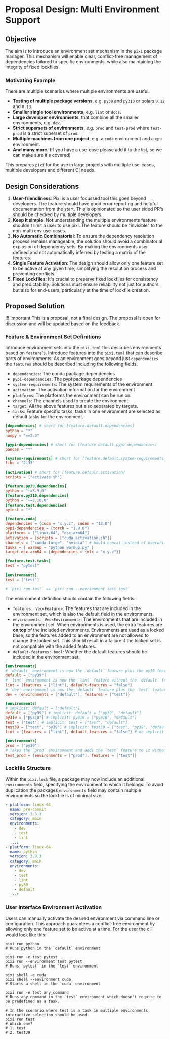 # Proposal Design: Multi Environment Support
## Objective
The aim is to introduce an environment set mechanism in the `pixi` package manager.
This mechanism will enable clear, conflict-free management of dependencies tailored to specific environments, while also maintaining the integrity of fixed lockfiles.


### Motivating Example
There are multiple scenarios where multiple environments are useful.

- **Testing of multiple package versions**, e.g. `py39` and `py310` or polars `0.12` and `0.13`.
- **Smaller single tool environments**, e.g. `lint` or `docs`.
- **Large developer environments**, that combine all the smaller environments, e.g. `dev`.
- **Strict supersets of environments**, e.g. `prod` and `test-prod` where `test-prod` is a strict superset of `prod`.
- **Multiple machines from one project**, e.g. a `cuda` environment and a `cpu` environment.
- **And many more.** (If you have a use-case please add it to the list, so we can make sure it's covered)

This prepares `pixi` for the use in large projects with multiple use-cases, multiple developers and different CI needs.

## Design Considerations
1. **User-friendliness**: Pixi is a user focussed tool this goes beyond developers. The feature should have good error reporting and helpful documentation from the start. This is opinionated so the user sided PR's should be checked by multiple developers.
2. **Keep it simple**: Not understanding the multiple environments feature shouldn't limit a user to use pixi. The feature should be "invisible" to the non-multi env use-cases.
3. **No Automatic Combinatorial**: To ensure the dependency resolution process remains manageable, the solution should avoid a combinatorial explosion of dependency sets. By making the environments user defined and not automatically inferred by testing a matrix of the features.
4. **Single Feature Activation**: The design should allow only one feature set to be active at any given time, simplifying the resolution process and preventing conflicts.
5. **Fixed Lockfiles**: It's crucial to preserve fixed lockfiles for consistency and predictability. Solutions must ensure reliability not just for authors but also for end-users, particularly at the time of lockfile creation.

## Proposed Solution
!!! important
    This is a proposal, not a final design. The proposal is open for discussion and will be updated based on the feedback.

### Feature & Environment Set Definitions
Introduce environment sets into the `pixi.toml` this describes environments based on `feature`'s. Introduce features into the `pixi.toml` that can describe parts of environments.
As an environment goes beyond just `dependencies` the `features` should be described including the following fields:
- `dependencies`: The conda package dependencies
- `pypi-dependencies`: The pypi package dependencies
- `system-requirements`: The system requirements of the environment
- `activation`: The activation information for the environment
- `platforms`: The platforms the environment can be run on.
- `channels`: The channels used to create the environment.
- `target`: All the above features but also separated by targets.
- `tasks`: Feature specific tasks, tasks in one environment are selected as default tasks for the environment.


```toml title="Default features" linenums="1"
[dependencies] # short for [feature.default.dependencies]
python = "*"
numpy = "==2.3"

[pypi-dependencies] # short for [feature.default.pypi-dependencies]
pandas = "*"

[system-requirements] # short for [feature.default.system-requirements]
libc = "2.33"

[activation] # short for [feature.default.activation]
scripts = ["activate.sh"]
```

```toml title="Different dependencies per feature" linenums="1"
[feature.py39.dependencies]
python = "~=3.9.0"
[feature.py310.dependencies]
python = "~=3.10.0"
[feature.test.dependencies]
pytest = "*"
```

```toml title="Full set of environment modification in one feature" linenums="1"
[feature.cuda]
dependencies = {cuda = "x.y.z", cudnn = "12.0"}
pypi-dependencies = {torch = "1.9.0"}
platforms = ["linux-64", "osx-arm64"]
activation = {scripts = ["cuda_activation.sh"]}
channels = ["conda-forge", "nvidia"] # Would concat instead of overwrite
tasks = { warmup = "python warmup.py" }
target.osx-arm64 = {dependencies = {mlx = "x.y.z"}}
```


```toml title="Define tasks as defaults of an environment" linenums="1"
[feature.test.tasks]
test = "pytest"

[environments]
test = ["test"]

# `pixi run test` == `pixi run --envrionment test test`
```

The environment definition should contain the following fields:

- `features: Vec<Feature>`: The features that are included in the environment set, which is also the default field in the environments.
- `environments: Vec<Environment>`: The environments that are included in the environment set. When environments is used, the extra features are **on top** of the included environments.
    Environments are used as a locked base, so the features added to an environment are not allowed to change the locked set. This should result in a failure if the locked set is not compatible with the added features.
- `default-features: bool`: Whether the default features should be included in the environment set.

```toml
[environments]
# `default` environment is now the `default` feature plus the py39 feature
default = ["py39"]
# `lint` environment is now the `lint` feature without the `default` feature or environment
lint = {features = ["lint"], default-features = "false"}
# `dev` environment is now the `default` feature plus the `test` feature, which makes the `default` envriroment is solved without the use of the test feature.
dev = {environments = ["default"], features = ["test"]}
```

```toml title="Creating environments from features" linenums="1"
[environments]
# implicit: default = ["default"]
default = ["py39"] # implicit: default = ["py39", "default"]
py310 = ["py310"] # implicit: py310 = ["py310", "default"]
test = ["test"] # implicit: test = ["test", "default"]
test39 = ["test", "py39"] # implicit: test39 = ["test", "py39", "default"]
lint = {features = ["lint"], default-features = "false"} # no implicit default
```

```toml title="Creating environments from environments" linenums="1"
[environments]
prod = ["py39"]
# Takes the `prod` environment and adds the `test` feature to it without modifying the `prod` environment requirements, solve should fail if requirements don't comply with locked set.
test_prod = {environments = ["prod"], features = ["test"]}
```

### Lockfile Structure
Within the `pixi.lock` file, a package may now include an additional `environments` field, specifying the environment to which it belongs.
To avoid duplication the packages `environments` field may contain multiple environments so the lockfile is of minimal size.
```yaml
- platform: linux-64
  name: pre-commit
  version: 3.3.3
  category: main
  environments:
    - dev
    - test
    - lint
  ...:
- platform: linux-64
  name: python
  version: 3.9.3
  category: main
  environments:
    - dev
    - test
    - lint
    - py39
    - default
  ...:
```


### User Interface Environment Activation
Users can manually activate the desired environment via command line or configuration.
This approach guarantees a conflict-free environment by allowing only one feature set to be active at a time.
For the user the cli would look like this:

```shell title="Default behavior"
pixi run python
# Runs python in the `default` environment
```

```shell title="Activating an specific environment"
pixi run -e test pytest
pixi run --environment test pytest
# Runs `pytest` in the `test` environment
```

```shell title="Activating a shell in an environment"
pixi shell -e cuda
pixi shell --environment cuda
# Starts a shell in the `cuda` environment
```
```shell title="Running any command in an environment"
pixi run -e test any_command
# Runs any_command in the `test` environment which doesn't require to be predefined as a task.
```

```shell title="Interactive selection of environments if task is in multiple environments"
# In the scenario where test is a task in multiple environments, interactive selection should be used.
pixi run test
# Which env?
# 1. test
# 2. test39
```
